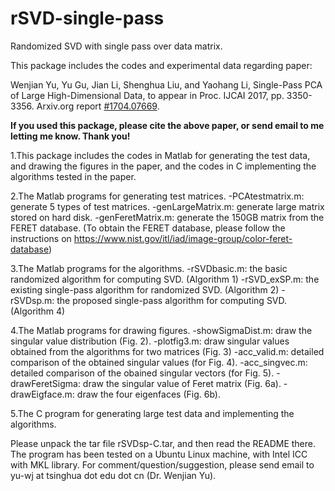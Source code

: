 # rSVD-single-pass
Randomized SVD with single pass over data matrix.

This package includes the codes and experimental data regarding paper: 

Wenjian Yu, Yu Gu, Jian Li, Shenghua Liu, and Yaohang Li, Single-Pass PCA of Large High-Dimensional Data, to appear in Proc. IJCAI 2017, pp. 3350-3356. Arxiv.org report <a href="http://arxiv.org/abs/1704.07669"> #1704.07669</a>.

<b>If you used this package, please cite the above paper, or send email to me letting me know. Thank you!</b>

1.This package includes the codes in Matlab for generating the test data, and drawing the figures in the paper, and the codes in C implementing the algorithms tested in the paper.

2.The Matlab programs for generating test matrices.
	-PCAtestmatrix.m: generate 5 types of test matrices.
	-genLargeMatrix.m: generate large matrix stored on hard disk.
	-genFeretMatrix.m: generate the 150GB matrix from the FERET database.
	(To obtain the FERET database, please follow the instructions on https://www.nist.gov/itl/iad/image-group/color-feret-database)

3.The Matlab programs for the algorithms.
	-rSVDbasic.m: the basic randomized algorithm for computing SVD. (Algorithm 1)
	-rSVD_exSP.m: the existing single-pass algorithm for randomized SVD. (Algorithm 2)
	-rSVDsp.m: the proposed single-pass algorithm for computing SVD. (Algorithm 4)

4.The Matlab programs for drawing figures.
	-showSigmaDist.m: draw the singular value distribution (Fig. 2).
	-plotfig3.m: draw singular values obtained from the algorithms for two matrices (Fig. 3)
	-acc_valid.m: detailed comparison of the obtained singular values (for Fig. 4).
	-acc_singvec.m: detailed comparison of the obained singular vectors (for Fig. 5).
	-drawFeretSigma: draw the singular value of Feret matrix (Fig. 6a).
	-drawEigface.m: draw the four eigenfaces (Fig. 6b).

5.The C program for generating large test data and implementing the algorithms.

Please unpack the tar file rSVDsp-C.tar, and then read the README there.
The program has been tested on a Ubuntu Linux machine, with Intel ICC with MKL library.
For comment/question/suggestion, please send email to yu-wj at tsinghua dot edu dot cn (Dr. Wenjian Yu).
